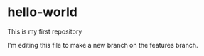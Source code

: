 # hello-world
This is my first repository

I'm editing this file to make a new branch on the features branch.

